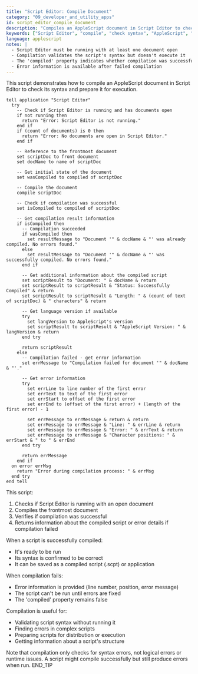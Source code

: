 ```yaml
---
title: "Script Editor: Compile Document"
category: "09_developer_and_utility_apps"
id: script_editor_compile_document
description: "Compiles an AppleScript document in Script Editor to check for syntax errors and prepare it for execution."
keywords: ["Script Editor", "compile", "check syntax", "AppleScript", "document", "validation"]
language: applescript
notes: |
  - Script Editor must be running with at least one document open
  - Compilation validates the script's syntax but doesn't execute it
  - The 'compiled' property indicates whether compilation was successful
  - Error information is available after failed compilation
---
```


This script demonstrates how to compile an AppleScript document in Script Editor to check its syntax and prepare it for execution.

```applescript
tell application "Script Editor"
  try
    -- Check if Script Editor is running and has documents open
    if not running then
      return "Error: Script Editor is not running."
    end if
    if (count of documents) is 0 then
      return "Error: No documents are open in Script Editor."
    end if
    
    -- Reference to the frontmost document
    set scriptDoc to front document
    set docName to name of scriptDoc
    
    -- Get initial state of the document
    set wasCompiled to compiled of scriptDoc
    
    -- Compile the document
    compile scriptDoc
    
    -- Check if compilation was successful
    set isCompiled to compiled of scriptDoc
    
    -- Get compilation result information
    if isCompiled then
      -- Compilation succeeded
      if wasCompiled then
        set resultMessage to "Document '" & docName & "' was already compiled. No errors found."
      else
        set resultMessage to "Document '" & docName & "' was successfully compiled. No errors found."
      end if
      
      -- Get additional information about the compiled script
      set scriptResult to "Document: " & docName & return
      set scriptResult to scriptResult & "Status: Successfully Compiled" & return
      set scriptResult to scriptResult & "Length: " & (count of text of scriptDoc) & " characters" & return
      
      -- Get language version if available
      try
        set langVersion to AppleScript's version
        set scriptResult to scriptResult & "AppleScript Version: " & langVersion & return
      end try
      
      return scriptResult
    else
      -- Compilation failed - get error information
      set errMessage to "Compilation failed for document '" & docName & "'."
      
      -- Get error information
      try
        set errLine to line number of the first error
        set errText to text of the first error
        set errStart to offset of the first error
        set errEnd to (offset of the first error) + (length of the first error) - 1
        
        set errMessage to errMessage & return & return
        set errMessage to errMessage & "Line: " & errLine & return
        set errMessage to errMessage & "Error: " & errText & return
        set errMessage to errMessage & "Character positions: " & errStart & " to " & errEnd
      end try
      
      return errMessage
    end if
  on error errMsg
    return "Error during compilation process: " & errMsg
  end try
end tell
```

This script:
1. Checks if Script Editor is running with an open document
2. Compiles the frontmost document
3. Verifies if compilation was successful
4. Returns information about the compiled script or error details if compilation failed

When a script is successfully compiled:
- It's ready to be run
- Its syntax is confirmed to be correct
- It can be saved as a compiled script (.scpt) or application

When compilation fails:
- Error information is provided (line number, position, error message)
- The script can't be run until errors are fixed
- The 'compiled' property remains false

Compilation is useful for:
- Validating script syntax without running it
- Finding errors in complex scripts
- Preparing scripts for distribution or execution
- Getting information about a script's structure

Note that compilation only checks for syntax errors, not logical errors or runtime issues. A script might compile successfully but still produce errors when run.
END_TIP